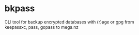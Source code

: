 # bkpass
CLI tool for backup encrypted databases with (r)age or gpg from keepassxc, pass, gopass to mega.nz
